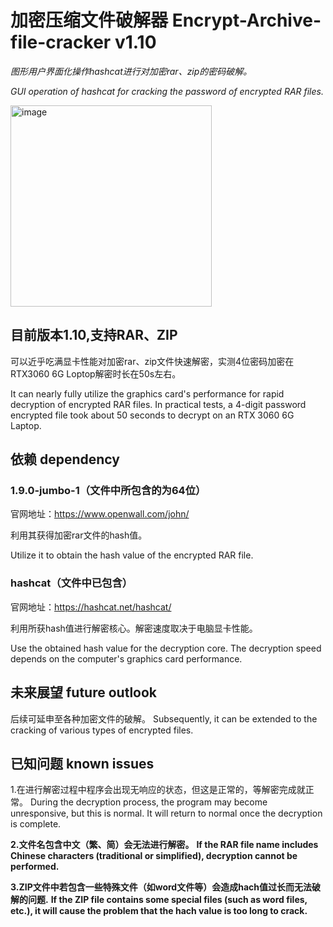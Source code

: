 # 加密压缩文件破解器 Encrypt-Archive-file-cracker v1.10
*图形用户界面化操作hashcat进行对加密rar、zip的密码破解。*

*GUI operation of hashcat for cracking the password of encrypted RAR files.*

<img width="322" alt="image" src="https://github.com/LinShancc/Encrypt-RAR-file-cracker/assets/129955394/8c1a5d58-e132-4e95-a817-e99a82d2714b">

## 目前版本1.10,支持RAR、ZIP

可以近乎吃满显卡性能对加密rar、zip文件快速解密，实测4位密码加密在RTX3060 6G Loptop解密时长在50s左右。

It can nearly fully utilize the graphics card's performance for rapid decryption of encrypted RAR files. In practical tests, a 4-digit password encrypted file took about 50 seconds to decrypt on an RTX 3060 6G Laptop.

## 依赖 dependency
  ### 1.9.0-jumbo-1（文件中所包含的为64位）
官网地址：https://www.openwall.com/john/

利用其获得加密rar文件的hash值。

Utilize it to obtain the hash value of the encrypted RAR file.

  ### hashcat（文件中已包含）
官网地址：https://hashcat.net/hashcat/

利用所获hash值进行解密核心。解密速度取决于电脑显卡性能。

Use the obtained hash value for the decryption core. The decryption speed depends on the computer's graphics card performance.

## 未来展望 future outlook
后续可延申至各种加密文件的破解。
Subsequently, it can be extended to the cracking of various types of encrypted files.

## 已知问题 known issues
1.在进行解密过程中程序会出现无响应的状态，但这是正常的，等解密完成就正常。
During the decryption process, the program may become unresponsive, but this is normal. It will return to normal once the decryption is complete.

**2.文件名包含中文（繁、简）会无法进行解密。**
**If the RAR file name includes Chinese characters (traditional or simplified), decryption cannot be performed.**

**3.ZIP文件中若包含一些特殊文件（如word文件等）会造成hach值过长而无法破解的问题.**
**If the ZIP file contains some special files (such as word files, etc.), it will cause the problem that the hach value is too long to crack.**
